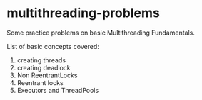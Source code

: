 # multithreading-problems

Some practice problems on basic Multithreading Fundamentals.

List of basic concepts covered:

1. creating threads
2. creating deadlock
3. Non ReentrantLocks
4. Reentrant locks
5. Executors and ThreadPools
